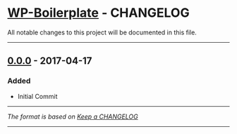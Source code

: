 # [WP-Boilerplate][] - CHANGELOG

All notable changes to this project will be documented in this file.

---

## [0.0.0][] - 2017-04-17
### Added
-   Initial Commit

---

*The format is based on [Keep a CHANGELOG](http://keepachangelog.com)*

---

[WP-Boilerplate]:   https://github.com/jdhillen/wp-boilerplate
[0.0.0]: https://github.com/jdhillen/wp-boilerplate/releases
